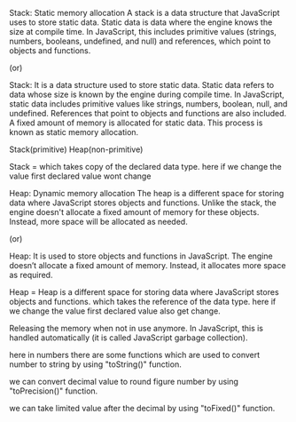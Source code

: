 <!-- Stack -->
Stack: Static memory allocation
A stack is a data structure that JavaScript uses to store static data. Static data is data where the engine knows the size at compile time. In JavaScript, this includes primitive values (strings, numbers, booleans, undefined, and null) and references, which point to objects and functions.

(or)

Stack: It is a data structure used to store static data. Static data refers to data whose size is known by the engine during compile time. In JavaScript, static data includes primitive values like strings, numbers, boolean, null, and undefined. References that point to objects and functions are also included. A fixed amount of memory is allocated for static data. This process is known as static memory allocation.

Stack(primitive) Heap(non-primitive)

Stack = which takes copy of the declared data type. here if we change the value first declared value wont change

<!-- Heap -->
Heap: Dynamic memory allocation
The heap is a different space for storing data where JavaScript stores objects and functions.
Unlike the stack, the engine doesn't allocate a fixed amount of memory for these objects. Instead, more space will be allocated as needed.

(or)

Heap: It is used to store objects and functions in JavaScript. The engine doesn’t allocate a fixed amount of memory. Instead, it allocates more space as required.

Heap = Heap is a different space for storing data where JavaScript stores objects and functions. which takes the reference of the data type. here if we change the value first declared value also get change.


Releasing the memory when not in use anymore. In JavaScript, this is handled automatically (it is called JavaScript garbage collection).


<!-- Numbers -->
here in numbers there are some functions which are used to convert number to string by using "toString()" function.

we can convert decimal value to round figure number by using "toPrecision()" function.

we can take limited value after the decimal by using "toFixed()" function.
